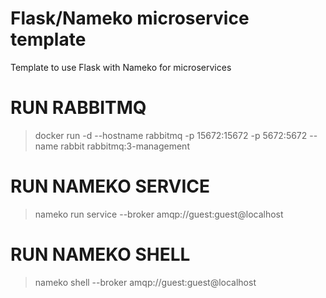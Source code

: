 # Flask/Nameko microservice template

Template to use Flask with Nameko for microservices

# RUN RABBITMQ

> docker run -d --hostname rabbitmq -p 15672:15672 -p 5672:5672 --name rabbit rabbitmq:3-management

# RUN NAMEKO SERVICE

> nameko run service --broker amqp://guest:guest@localhost

# RUN NAMEKO SHELL

> nameko shell --broker amqp://guest:guest@localhost

